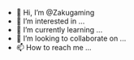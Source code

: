 - 👋 Hi, I’m @Zakugaming
- 👀 I’m interested in ...
- 🌱 I’m currently learning ...
- 💞️ I’m looking to collaborate on ...
- 📫 How to reach me ...

<!---
Zakugaming/Zakugaming is a ✨ special ✨ repository because its `README.md` (this file) appears on your GitHub profile.
You can click the Preview link to take a look at your changes.
--->

